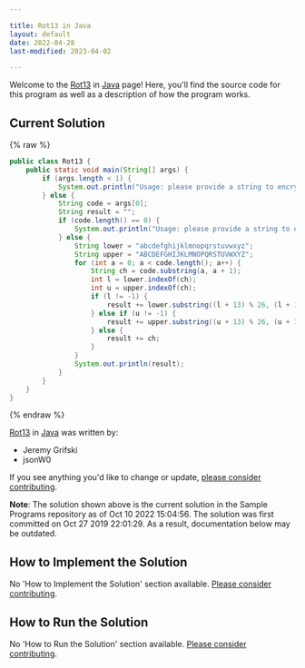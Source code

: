 ```yaml
---

title: Rot13 in Java
layout: default
date: 2022-04-28
last-modified: 2023-04-02

---
```


Welcome to the [Rot13](https://sampleprograms.io/projects/rot13) in [Java](https://sampleprograms.io/languages/java) page! Here, you'll find the source code for this program as well as a description of how the program works.

## Current Solution

{% raw %}

```java
public class Rot13 {
    public static void main(String[] args) {
        if (args.length < 1) {
            System.out.println("Usage: please provide a string to encrypt");
        } else {
            String code = args[0];
            String result = "";
            if (code.length() == 0) {
                System.out.println("Usage: please provide a string to encrypt");
            } else {
                String lower = "abcdefghijklmnopqrstuvwxyz";
                String upper = "ABCDEFGHIJKLMNOPQRSTUVWXYZ";
                for (int a = 0; a < code.length(); a++) {
                    String ch = code.substring(a, a + 1);
                    int l = lower.indexOf(ch);
                    int u = upper.indexOf(ch);
                    if (l != -1) {
                        result += lower.substring((l + 13) % 26, (l + 14) % 26 != 0 ? (l + 14) % 26 : l + 14);
                    } else if (u != -1) {
                        result += upper.substring((u + 13) % 26, (u + 14) % 26 != 0 ? (u + 14) % 26 : u + 14);
                    } else {
                        result += ch;
                    }
                }
                System.out.println(result);
            }
        }
    }
}
```

{% endraw %}

[Rot13](https://sampleprograms.io/projects/rot13) in [Java](https://sampleprograms.io/languages/java) was written by:

- Jeremy Grifski
- jsonW0

If you see anything you'd like to change or update, [please consider contributing](https://github.com/TheRenegadeCoder/sample-programs).

**Note**: The solution shown above is the current solution in the Sample Programs repository as of Oct 10 2022 15:04:56. The solution was first committed on Oct 27 2019 22:01:29. As a result, documentation below may be outdated.

## How to Implement the Solution

No 'How to Implement the Solution' section available. [Please consider contributing](https://github.com/TheRenegadeCoder/sample-programs-website).

## How to Run the Solution

No 'How to Run the Solution' section available. [Please consider contributing](https://github.com/TheRenegadeCoder/sample-programs-website).